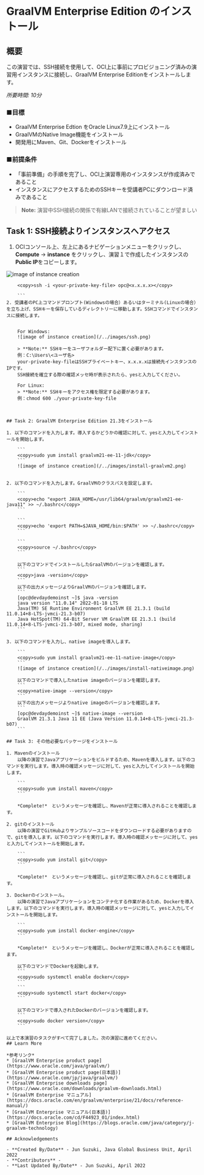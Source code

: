 # GraalVM Enterprise Edition のインストール

## 概要

この演習では、SSH接続を使用して、OCI上に事前にプロビジョニング済みの演習用インスタンスに接続し、GraalVM Enterprise Editionをインストールします。

*所要時間: 10分*

### ■目標
* GraalVM Enterprise Edtion をOracle Linux7.9上にインストール
* GraalVMのNative Image機能をインストール
* 開発用にMaven、Git、Dockerをインストール

### ■前提条件

* 「事前準備」の手順を完了し、OCI上演習専用のインスタンスが作成済みであること
* インスタンスにアクセスするためのSSHキーを受講者PCにダウンロード済みであること

> **Note:** 演習中SSH接続の関係で有線LANで接続されていることが望ましい

## Task 1: SSH接続よりインスタンスへアクセス

1. OCIコンソール上、左上にあるナビゲーションメニューをクリックし、**Compute** → **instance** をクリックし、演習１で作成したインスタンスの**Public IP**をコピーします。

  ![image of instance creation](/../images/provisioning-instance2.png)

```
    <copy>ssh -i <your-private-key-file> opc@<x.x.x.x></copy>
        
    ```
2. 受講者のPC上コマンドプロンプト(Windowsの場合）あるいはターミナル(Linuxの場合）を立ち上げ、SSHキーを保存しているディレクトリーに移動します。SSHコマンドでインスタンスに接続します。
    

    For Windows:
    ![image of instance creation](/../images/ssh.png)

    > **Note:** SSHキーをユーザフォルダー配下に置く必要があります。   
    例：C:\Users\<ユーザ名>   
    your-private-key-fileはSSHプライベートキー、x.x.x.xは接続先インスタンスのIPです。  
    SSH接続を確立する際の確認メッセ時が表示されたら、yesと入力してください。
   
    For Linux:
    > **Note:** SSHキーをアクセス権を限定する必要があります。   
    例：chmod 600 ./your-private-key-file

    

## Task 2: GraalVM Enterprise Edition 21.3をインストール

1. 以下のコマンドを入力します。導入するかどうかの確認に対して、yesと入力してインストールを開始します。

    ```
    <copy>sudo yum install graalvm21-ee-11-jdk</copy>
    ```
    ![image of instance creation](/../images/install-graalvm2.png)


2. 以下のコマンドを入力します。GraalVMのクラスパスを設定します。

    ```
    <copy>echo "export JAVA_HOME=/usr/lib64/graalvm/graalvm21-ee-java11" >> ~/.bashrc</copy>
    ```

    ```
    <copy>echo 'export PATH=$JAVA_HOME/bin:$PATH' >> ~/.bashrc</copy>
    ```

    ```
    <copy>source ~/.bashrc</copy>
    ```

    以下のコマンドでインストールしたGraalVMのバージョンを確認します。
    ```
    <copy>java -version</copy>
    ```
    以下の出力メッセージよりGraalVMのバージョンを確認します。
    ```
    [opc@devdaydemoinst ~]$ java -version
    java version "11.0.14" 2022-01-18 LTS
    Java(TM) SE Runtime Environment GraalVM EE 21.3.1 (build 11.0.14+8-LTS-jvmci-21.3-b07)
    Java HotSpot(TM) 64-Bit Server VM GraalVM EE 21.3.1 (build 11.0.14+8-LTS-jvmci-21.3-b07, mixed mode, sharing)
    ```
   
3. 以下のコマンドを入力し、native imageを導入します。

    ```
    <copy>sudo yum install graalvm21-ee-11-native-image</copy>
    ```
    ![image of instance creation](/../images/install-nativeimage.png)

    以下のコマンドで導入したnative imageのバージョンを確認します。
    ```
    <copy>native-image --version</copy>
    ```
    以下の出力メッセージよりnative imageのバージョンを確認します。
    ```
    [opc@devdaydemoinst ~]$ native-image --version
    GraalVM 21.3.1 Java 11 EE (Java Version 11.0.14+8-LTS-jvmci-21.3-b07)
    ```

## Task 3: その他必要なパッケージをインストール

1. Mavenのインストール   
    以降の演習でJavaアプリケーションをビルドするため、Mavenを導入します。以下のコマンドを実行します。導入時の確認メッセージに対して、yesと入力してインストールを開始します。

    ```
    <copy>sudo yum install maven</copy>
    ```

    *Complete!*　というメッセージを確認し、Mavenが正常に導入されることを確認します。

2. gitのインストール  
    以降の演習でGitHubよりサンプルソースコードをダウンロードする必要がありますので、gitを導入します。以下のコマンドを実行します。導入時の確認メッセージに対して、yesと入力してインストールを開始します。

    ```
    <copy>sudo yum install git</copy>
    ```

    *Complete!*　というメッセージを確認し、gitが正常に導入されることを確認します。

3. Dockerのインストール。  
    以降の演習でJavaアプリケーションをコンテナ化する作業があるため、Dockerを導入します。以下のコマンドを実行します。導入時の確認メッセージに対して、yesと入力してインストールを開始します。

    ```
    <copy>sudo yum install docker-engine</copy>
    ```

    *Complete!*　というメッセージを確認し、Dockerが正常に導入されることを確認します。
    
    以下のコマンドでDockerを起動します。
    ```
    <copy>sudo systemctl enable docker</copy>
    ```
    ```
    <copy>sudo systemctl start docker</copy>
    ```

    以下のコマンドで導入されたDockerのバージョンを確認します。
    ```
    <copy>sudo docker version</copy>
    ```

以上で本演習のタスクがすべて完了しました。次の演習に進めてください。
## Learn More

*参考リンク*
* [GraalVM Enterprise product page](https://www.oracle.com/java/graalvm/)
* [GraalVM Enterprise product page(日本語)](https://www.oracle.com/jp/java/graalvm/)
* [GraalVM Enterprise downloads page](https://www.oracle.com/downloads/graalvm-downloads.html)
* [GraalVM Enterprise マニュアル](https://docs.oracle.com/en/graalvm/enterprise/21/docs/reference-manual/)
* [GraalVM Enterprise マニュアル(日本語)](https://docs.oracle.com/cd/F44923_01/index.html)
* [GraalVM Enterprise Blog](https://blogs.oracle.com/java/category/j-graalvm-technology)

## Acknowledgements

- **Created By/Date** - Jun Suzuki, Java Global Business Unit, April 2022
- **Contributors** - 
- **Last Updated By/Date** - Jun Suzuki, April 2022
